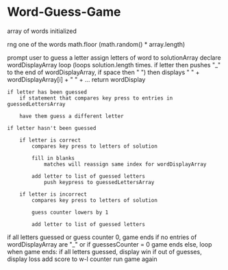 # Word-Guess-Game



array of words
    initialized

rng one of the words
    math.floor (math.random() * array.length)

prompt user to guess a letter
    assign letters of word to solutionArray
    declare wordDisplayArray
    loop (loops solution.length times. if letter then pushes "_" to the end of wordDisplayArray, if space then " ") then displays " " + wordDisplayArray[i] + " " + ...
    return wordDisplay

    if letter has been guessed
        if statement that compares key press to entries in guessedLettersArray

        have them guess a different letter
        
    if letter hasn't been guessed

        if letter is correct
            compares key press to letters of solution

            fill in blanks
                matches will reassign same index for wordDisplayArray
            
            add letter to list of guessed letters
                push keypress to guessedLettersArray

        if letter is incorrect
            compares key press to letters of solution

            guess counter lowers by 1

            add letter to list of guessed letters

if all letters guessed or guess counter 0, game ends
    if no entries of wordDisplayArray are "_" or if guessesCounter = 0 game ends
else, loop
    when game ends:
        if all letters guessed, display win
        if out of guesses, display loss
    add score to w-l counter
    run game again    